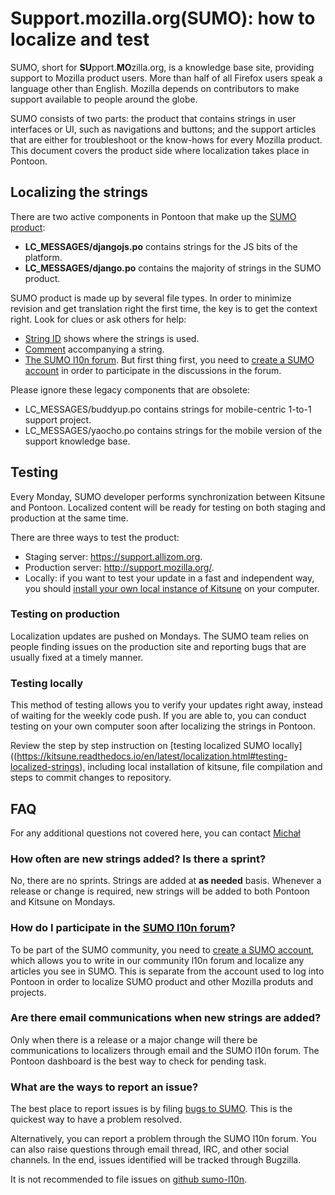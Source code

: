 # Support.mozilla.org(SUMO): how to localize and test

SUMO, short for **SU**pport.**MO**zilla.org, is a knowledge base site, providing support to Mozilla product users. More than half of all Firefox users speak a language other than English. Mozilla depends on contributors to make support available to people around the globe.

SUMO consists of two parts: the product that contains strings in user interfaces or UI, such as navigations and buttons; and the support articles that are either for troubleshoot or the know-hows for every Mozilla product. This document covers the product side where localization takes place in Pontoon.

## Localizing the strings

There are two active components in Pontoon that make up the [SUMO product](https://pontoon.mozilla.org/sumo):

* **LC_MESSAGES/djangojs.po** contains strings for the JS bits of the platform.
* **LC_MESSAGES/django.po** contains the majority of strings in the SUMO product.

SUMO product is made up by several file types. In order to minimize revision and get translation right the first time, the key is to get the context right.  Look for clues or ask others for help:
* [String ID](https://pontoon.mozilla.org/zh-TW/sumo/LC_MESSAGES/django.po/?string=150684) shows where the strings is used.
* [Comment](https://pontoon.mozilla.org/zh-TW/sumo/LC_MESSAGES/django.po/?search=Recursive+inclusion+of&string=60075) accompanying a string.
* [The SUMO l10n forum](https://support.mozilla.org/forums/l10n-forum). But first thing first, you need to [create a SUMO account](https://support.mozilla.org/users/authcontributor) in order to participate in the discussions in the forum.

Please ignore these legacy components that are obsolete:

* LC_MESSAGES/buddyup.po contains strings for mobile-centric 1-to-1 support project.
* LC_MESSAGES/yaocho.po contains strings for the mobile version of the support knowledge base.

## Testing

Every Monday, SUMO developer performs synchronization between Kitsune and Pontoon. Localized content will be ready for testing on both staging and production at the same time.

There are three ways to test the product:

* Staging server: https://support.allizom.org​.
* Production server: http://support.mozilla.org/.
* Locally: if you want to test your update in a fast and independent way, you should [install your own local instance of Kitsune](https://kitsune.readthedocs.io/en/latest/localization.html#testing-localized-strings) on your computer.

### Testing on production

Localization updates are pushed on Mondays. The SUMO team relies on people finding issues on the production site and reporting bugs that are usually fixed at a timely manner.

### Testing locally

This method of testing allows you to verify your updates right away, instead of waiting for the weekly code push. If you are able to, you can conduct testing on your own computer soon after localizing the strings in Pontoon.

Review the step by step instruction on [testing localized SUMO locally]((https://kitsune.readthedocs.io/en/latest/localization.html#testing-localized-strings), including local installation of kitsune, file compilation and steps to commit changes to repository.

## FAQ

For any additional questions not covered here, you can contact [Michał](mailto:mdziewonski@mozilla.com)

### How often are new strings added? Is there a sprint?

No, there are no sprints. Strings are added at **as needed** basis. Whenever a release or change is required, new strings will be added to both Pontoon and Kitsune on Mondays.

### How do I participate in the [SUMO l10n forum](https://support.mozilla.org/en-US/forums/l10n-forum)?
To be part of the SUMO community, you need to [create a SUMO account](https://support.mozilla.org/en-US/users/authcontributor), which allows you to write in our community l10n forum and localize any articles you see in SUMO. This is separate from the account used to log into Pontoon in order to localize SUMO product and other Mozilla produts and projects.

### Are there email communications when new strings are added?

Only when there is a release or a major change will there be communications to localizers through email and the SUMO l10n forum. The Pontoon dashboard is the best way to check for pending task.

### What are the ways to report an issue?

The best place to report issues is by filing [bugs to SUMO](https://bugzilla.mozilla.org/buglist.cgi?component=Localization&product=support.mozilla.org&bug_status=__open__&list_id=13747088). This is the quickest way to have a problem resolved.

Alternatively, you can report a problem through the SUMO l10n forum. You can also raise questions through email thread, IRC, and other social channels. In the end, issues identified will be tracked through Bugzilla.

It is not recommended to file issues on [github sumo-l10n](https://github.com/mozilla-l10n/sumo-l10n/issues?q=is%3Aopen+is%3Aissue).

